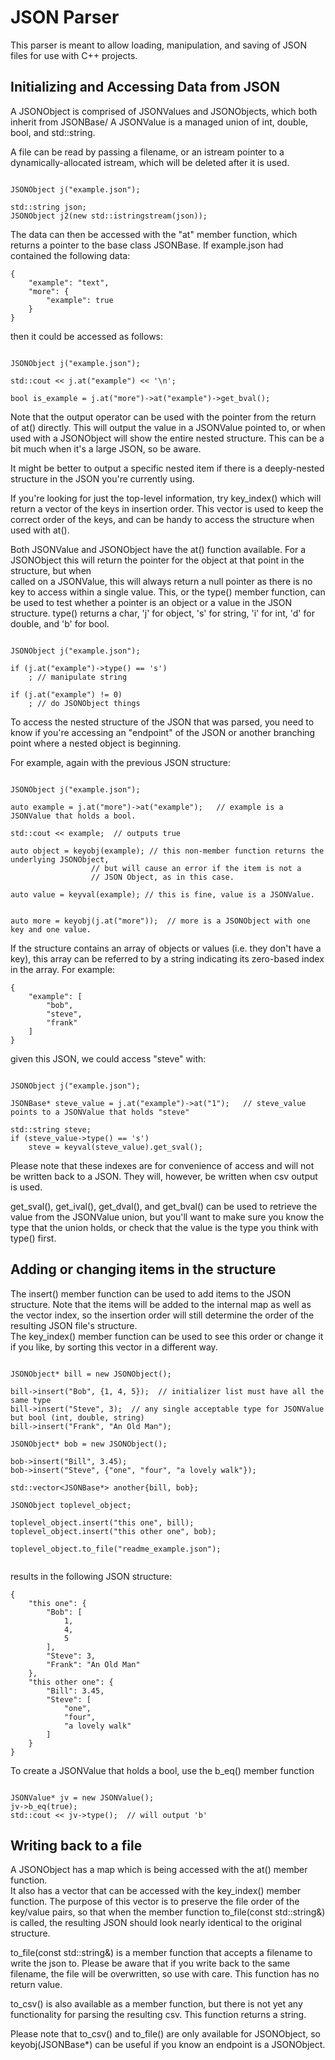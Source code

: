 JSON Parser
==================


This parser is meant to allow loading, manipulation,
and saving of JSON files for use with C++ projects.

## Initializing and Accessing Data from JSON


A JSONObject is comprised of JSONValues and JSONObjects, which both inherit from JSONBase/
A JSONValue is a managed union of int, double, bool, and std::string.

A file can be read by passing a filename, or an istream pointer to a dynamically-allocated 
istream, which will be deleted after it is used.


```cplusplus

JSONObject j("example.json");

std::string json;
JSONObject j2(new std::istringstream(json));

```

The data can then be accessed with the "at" member function, 
which returns a pointer to the base class JSONBase.  If 
example.json had contained the following data:

```
{
    "example": "text",
    "more": {
        "example": true
    }
}

```

then it could be accessed as follows:

```cplusplus

JSONObject j("example.json");

std::cout << j.at("example") << '\n';

bool is_example = j.at("more")->at("example")->get_bval();

```

Note that the output operator can be used with the pointer from the return
of at() directly.  This will output the value in a JSONValue pointed to, or 
when used with a JSONObject will show the entire nested structure.  This can
be a bit much when it's a large JSON, so be aware.  

It might be better to output a specific nested item if there is a 
deeply-nested structure in the JSON you're currently using. 

If you're looking for just the top-level information, try key_index() which 
will return a vector of the keys in insertion order. This vector is used 
to keep the correct order of the keys, and can be handy to access the structure
when used with at().  

Both JSONValue and JSONObject have the at() function available.  For a JSONObject
this will return the pointer for the object at that point in the structure,  but when  
called on a JSONValue, this will always return a null pointer as there is no key to access
within a single value.  This, or the type() member function, can be used to test 
whether a pointer is an object or a value in the JSON structure.  type() returns a char,
 'j' for object, 's' for string, 'i' for int, 'd' for double, and 'b' for bool.

```cplusplus

JSONObject j("example.json");

if (j.at("example")->type() == 's')
    ; // manipulate string 

if (j.at("example") != 0)
    ; // do JSONObject things

```


To access the nested structure of the JSON that was parsed, you 
need to know if you're accessing an "endpoint" of the JSON or 
another branching point where a nested object is beginning.

For example, again with the previous JSON structure:

```cplus

JSONObject j("example.json");

auto example = j.at("more")->at("example");   // example is a JSONValue that holds a bool.

std::cout << example;  // outputs true

auto object = keyobj(example); // this non-member function returns the underlying JSONObject,
			      // but will cause an error if the item is not a 
			      // JSON Object, as in this case.

auto value = keyval(example); // this is fine, value is a JSONValue.


auto more = keyobj(j.at("more"));  // more is a JSONObject with one key and one value.  

```

If the structure contains an array of objects or values (i.e. they don't have a key), this 
array can be referred to by a string indicating its zero-based index in the array.  For example:

```
{
    "example": [
        "bob",
        "steve",
        "frank"
    ]
}
```
given this JSON, we could access "steve" with:

```cplus

JSONObject j("example.json");

JSONBase* steve_value = j.at("example")->at("1");   // steve_value points to a JSONValue that holds "steve"

std::string steve;
if (steve_value->type() == 's')
	steve = keyval(steve_value).get_sval();

```

Please note that these indexes are for convenience of access and will not be written
back to a JSON.  They will, however, be written when csv output is used.  

get_sval(), get_ival(), get_dval(), and get_bval() can be used to retrieve the value from 
the JSONValue union, but you'll want to make sure you know the type that the union holds, or
check that the value is the type you think with type() first. 


## Adding or changing items in the structure

The insert() member function can be used to add items to the JSON structure.  Note
that the items will be added to the internal map as well as the vector index, so
the insertion order will still determine the order of the resulting JSON file's structure.  
The key_index() member function can be used to see this order or change it if you like, by 
sorting this vector in a different way.  


```cplusplus

JSONObject* bill = new JSONObject();

bill->insert("Bob", {1, 4, 5});  // initializer list must have all the same type
bill->insert("Steve", 3);  // any single acceptable type for JSONValue but bool (int, double, string)
bill->insert("Frank", "An Old Man");

JSONObject* bob = new JSONObject();

bob->insert("Bill", 3.45);
bob->insert("Steve", {"one", "four", "a lovely walk"});

std::vector<JSONBase*> another{bill, bob};

JSONObject toplevel_object;

toplevel_object.insert("this one", bill);
toplevel_object.insert("this other one", bob);

toplevel_object.to_file("readme_example.json");


```

results in the following JSON structure:

```
{
    "this one": {
        "Bob": [
            1,
            4,
            5
        ],
        "Steve": 3,
        "Frank": "An Old Man"
    },
    "this other one": {
        "Bill": 3.45,
        "Steve": [
            "one",
            "four",
            "a lovely walk"
        ]
    }
}

```

To create a JSONValue that holds a bool, use the b_eq() member function 

```cplusplus

JSONValue* jv = new JSONValue();
jv->b_eq(true);
std::cout << jv->type();  // will output 'b'

```


## Writing back to a file

A JSONObject has a map which is being accessed with the at() member function.  
It also has a vector that can be accessed with the key_index() member function. The
purpose of this vector is to preserve the file order of the key/value pairs, so that 
when the member function to_file(const std::string&) is called, the resulting JSON should look nearly 
identical to the original structure. 

to_file(const std::string&) is a member function that accepts a filename to write the json to.
Please be aware that if you write back to the same filename, the file will be overwritten, so
use with care.  This function has no return value. 

to_csv() is also available as a member function, but there is not yet any functionality for
parsing the resulting csv. This function returns a string.

Please note that to_csv() and to_file() are only available for JSONObject, so 
keyobj(JSONBase*) can be useful if you know an endpoint is a JSONObject.  
